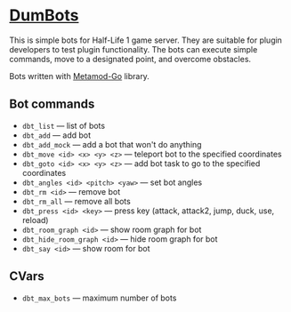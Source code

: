 # [DumBots](https://github.com/et-nik/dumbots)

This is simple bots for Half-Life 1 game server.
They are suitable for plugin developers to test plugin functionality. 
The bots can execute simple commands, move to a designated point, and overcome obstacles.

Bots written with [Metamod-Go](https://github.com/et-nik/metamod-go) library.

## Bot commands

* `dbt_list` — list of bots
* `dbt_add` — add bot
* `dbt_add_mock` — add a bot that won't do anything
* `dbt_move <id> <x> <y> <z>` — teleport bot to the specified coordinates
* `dbt_goto <id> <x> <y> <z>` — add bot task to go to the specified coordinates
* `dbt_angles <id> <pitch> <yaw>` — set bot angles
* `dbt_rm <id>` — remove bot
* `dbt_rm_all` — remove all bots
* `dbt_press <id> <key>` — press key (attack, attack2, jump, duck, use, reload)
* `dbt_room_graph <id>` — show room graph for bot
* `dbt_hide_room_graph <id>` — hide room graph for bot
* `dbt_say <id>` — show room for bot

## CVars

* `dbt_max_bots` — maximum number of bots